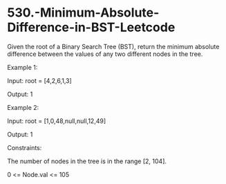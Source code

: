 # 530.-Minimum-Absolute-Difference-in-BST-Leetcode

Given the root of a Binary Search Tree (BST), return the minimum absolute difference between the values of any two different nodes in the tree.

 

Example 1:


Input: root = [4,2,6,1,3]


Output: 1


Example 2:


Input: root = [1,0,48,null,null,12,49]


Output: 1
 

Constraints:



The number of nodes in the tree is in the range [2, 104].


0 <= Node.val <= 105
